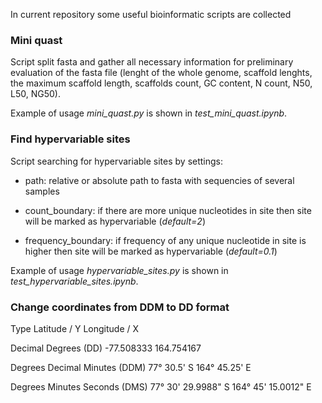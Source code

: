In current repository some useful bioinformatic scripts are collected

### Mini quast

Script split fasta and gather all necessary information for preliminary evaluation of the fasta file (lenght of the whole genome, scaffold lenghts, the maximum scaffold length, scaffolds count, GC content, N count, N50, L50, NG50).

Example of usage *mini_quast.py* is shown in *test_mini_quast.ipynb*.

### Find hypervariable sites

Script searching for hypervariable sites by settings:

- path: relative or absolute path to fasta with sequencies of several samples

- count_boundary: if there are more unique nucleotides in site then site will be marked as hypervariable (*default=2*)

- frequency_boundary: if frequency of any unique nucleotide in site  is higher then site will be marked as hypervariable (*default=0.1*)

Example of usage *hypervariable_sites.py* is shown in *test_hypervariable_sites.ipynb*.

### Change coordinates from DDM to DD format

Type	Latitude / Y	Longitude / X

Decimal Degrees (DD)	-77.508333	164.754167

Degrees Decimal Minutes (DDM)	77° 30.5' S	164° 45.25' E

Degrees Minutes Seconds (DMS)	77° 30' 29.9988" S	164° 45' 15.0012" E
